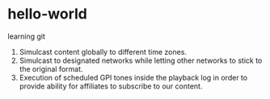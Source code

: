 # hello-world
learning git

1.	Simulcast content globally to different time zones. 
2.	Simulcast to designated networks while letting other networks to stick to the original format.
3.	Execution of scheduled GPI tones inside the playback log in order to provide ability for affiliates to subscribe to our content.

